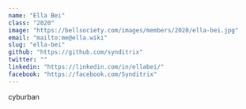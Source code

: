 ```yaml
---
name: "Ella Bei"
class: "2020"
image: "https://bellsociety.com/images/members/2020/ella-bei.jpg"
email: "mailto:me@ella.wiki"
slug: "ella-bei"
github: "https://github.com/synditrix"
twitter: ""
linkedin: "https://linkedin.com/in/ellabei/"
facebook: "https://facebook.com/Synditrix"
---
```

cyburban